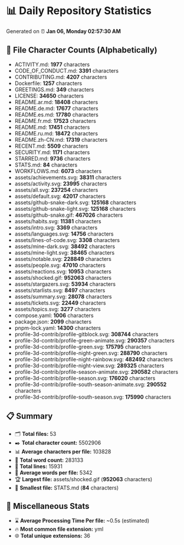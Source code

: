 # 📊 Daily Repository Statistics
Generated on ⏰ **Jan 06, Monday 02:57:30 AM**

## 📂 File Character Counts (Alphabetically)
- ACTIVITY.md: **1977** characters
- CODE_OF_CONDUCT.md: **3391** characters
- CONTRIBUTING.md: **4207** characters
- Dockerfile: **1257** characters
- GREETINGS.md: **349** characters
- LICENSE: **34650** characters
- README.ar.md: **18408** characters
- README.de.md: **17677** characters
- README.es.md: **17780** characters
- README.fr.md: **17523** characters
- README.md: **17451** characters
- README.ru.md: **18472** characters
- README.zh-CN.md: **17319** characters
- RECENT.md: **5509** characters
- SECURITY.md: **1171** characters
- STARRED.md: **9736** characters
- STATS.md: **84** characters
- WORKFLOWS.md: **6073** characters
- assets/achievements.svg: **38311** characters
- assets/activity.svg: **23995** characters
- assets/all.svg: **237254** characters
- assets/default.svg: **42017** characters
- assets/github-snake-dark.svg: **125168** characters
- assets/github-snake-light.svg: **125168** characters
- assets/github-snake.gif: **467026** characters
- assets/habits.svg: **11381** characters
- assets/intro.svg: **3369** characters
- assets/languages.svg: **14756** characters
- assets/lines-of-code.svg: **3308** characters
- assets/mine-dark.svg: **38492** characters
- assets/mine-light.svg: **38465** characters
- assets/notable.svg: **228849** characters
- assets/people.svg: **47010** characters
- assets/reactions.svg: **10953** characters
- assets/shocked.gif: **952063** characters
- assets/stargazers.svg: **53934** characters
- assets/starlists.svg: **8497** characters
- assets/summary.svg: **28078** characters
- assets/tickets.svg: **22449** characters
- assets/topics.svg: **3277** characters
- compose.yaml: **1006** characters
- package.json: **2099** characters
- pnpm-lock.yaml: **14300** characters
- profile-3d-contrib/profile-gitblock.svg: **308744** characters
- profile-3d-contrib/profile-green-animate.svg: **290357** characters
- profile-3d-contrib/profile-green.svg: **175795** characters
- profile-3d-contrib/profile-night-green.svg: **288790** characters
- profile-3d-contrib/profile-night-rainbow.svg: **482492** characters
- profile-3d-contrib/profile-night-view.svg: **289325** characters
- profile-3d-contrib/profile-season-animate.svg: **290582** characters
- profile-3d-contrib/profile-season.svg: **176020** characters
- profile-3d-contrib/profile-south-season-animate.svg: **290552** characters
- profile-3d-contrib/profile-south-season.svg: **175990** characters

## 📋 Summary
- 🗂️ **Total files:** 53
- ✒️ **Total character count:** 5502906
- 📊 **Average characters per file:** 103828
- 📝 **Total word count:** 283133
- 🧾 **Total lines:** 15931
- 📐 **Average words per file:** 5342
- 🏆 **Largest file:** assets/shocked.gif (**952063** characters)
- 🥉 **Smallest file:** STATS.md (**84** characters)

## 🌟 Miscellaneous Stats
- ⌛ **Average Processing Time Per file:** ~0.5s (estimated)
- 🔥 **Most common file extension:** yml
- 🌐 **Total unique extensions:** 36
